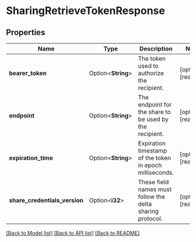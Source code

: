 # SharingRetrieveTokenResponse

## Properties

Name | Type | Description | Notes
------------ | ------------- | ------------- | -------------
**bearer_token** | Option<**String**> | The token used to authorize the recipient. | [optional][readonly]
**endpoint** | Option<**String**> | The endpoint for the share to be used by the recipient. | [optional][readonly]
**expiration_time** | Option<**String**> | Expiration timestamp of the token in epoch milliseconds. | [optional][readonly]
**share_credentials_version** | Option<**i32**> | These field names must follow the delta sharing protocol. | [optional][readonly]

[[Back to Model list]](../README.md#documentation-for-models) [[Back to API list]](../README.md#documentation-for-api-endpoints) [[Back to README]](../README.md)


